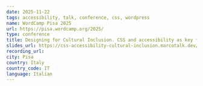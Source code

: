 ```yaml
---
date: 2025-11-22
tags: accessibility, talk, conference, css, wordpress
name: WordCamp Pisa 2025
url: https://pisa.wordcamp.org/2025/
type: conference
title: Designing for Cultural Inclusion. CSS and accessibility as key tools
slides_url: https://css-accessibility-cultural-inclusion.marcotalk.dev/word-camp-pisa-2025/
recording_url:
city: Pisa
country: Italy
country_code: IT
language: Italian
---
```

